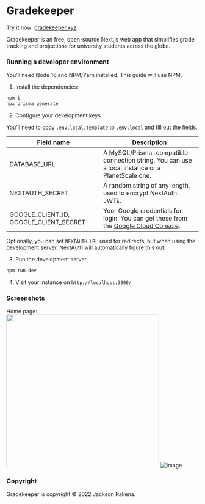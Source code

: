 # Gradekeeper

Try it now: [gradekeeper.xyz](https://app.gradekeeper.xyz)

Gradekeeper is an free, open-source Next.js web app that simplifies grade tracking and projections for university students across the globe.

### Running a developer environment

You'll need Node 16 and NPM/Yarn installed. This guide will use NPM.

1. Install the dependencies:

```bash
npm i
npx prisma generate
```

2. Configure your development keys.

You'll need to copy `.env.local.template` to `.env.local` and fill out the fields.

| Field name                             | Description                                                                                                                              |
| -------------------------------------- | ---------------------------------------------------------------------------------------------------------------------------------------- |
| DATABASE_URL                           | A MySQL/Prisma-compatible connection string. You can use a local instance or a PlanetScale one.                                          |
| NEXTAUTH_SECRET                        | A random string of any length, used to encrypt NextAuth JWTs.                                                                            |
| GOOGLE_CLIENT_ID, GOOGLE_CLIENT_SECRET | Your Google credentials for login. You can get these from the [Google Cloud Console](https://console.cloud.google.com/apis/credentials). |

Optionally, you can set `NEXTAUTH_URL` used for redirects, but when using the development server, NextAuth will automatically figure this out.

3. Run the development server.

```bash
npm run dev
```

4. Visit your instance on `http://localhost:3000/`

### Screenshots

Home page:  
<img src="https://user-images.githubusercontent.com/44521335/173555388-a4636179-98e2-458b-83c0-6bd5762e820a.jpg" width="400" />
![image](https://user-images.githubusercontent.com/44521335/173555755-fd49ea1b-b182-44c4-a423-7d573516acba.png)

### Copyright

Gradekeeper is copyright &copy; 2022 Jackson Rakena.
